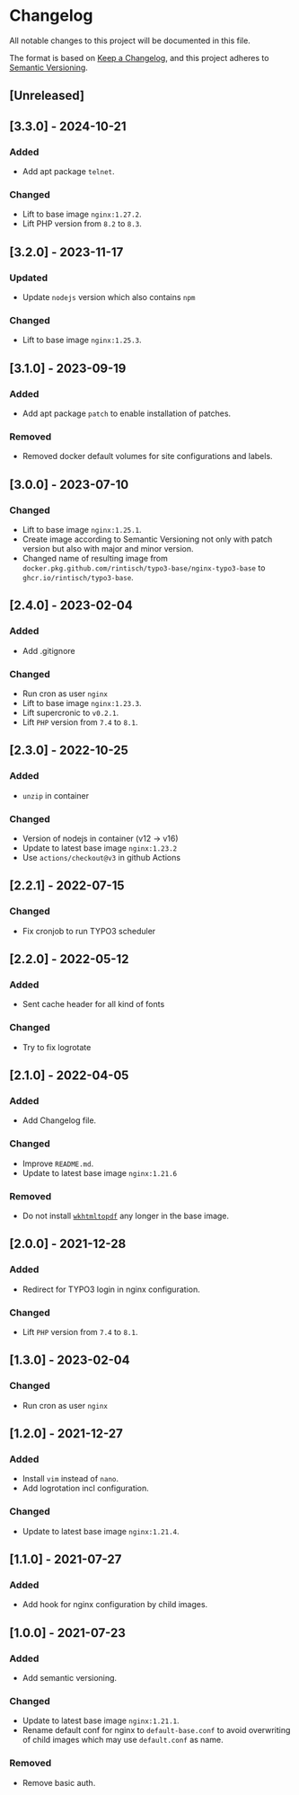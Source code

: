 # Changelog
All notable changes to this project will be documented in this file.

The format is based on [Keep a Changelog](https://keepachangelog.com/en/1.0.0/),
and this project adheres to [Semantic Versioning](https://semver.org/spec/v2.0.0.html).

## [Unreleased]

## [3.3.0] - 2024-10-21
### Added
* Add apt package `telnet`.

### Changed
- Lift to base image `nginx:1.27.2`.
- Lift PHP version from `8.2` to `8.3`.

## [3.2.0] - 2023-11-17
### Updated
* Update `nodejs` version which also contains `npm`

### Changed
- Lift to base image `nginx:1.25.3`.

## [3.1.0] - 2023-09-19
### Added
* Add apt package `patch` to enable installation of patches.

### Removed
* Removed docker default volumes for site configurations and labels.

## [3.0.0] - 2023-07-10
### Changed
- Lift to base image `nginx:1.25.1`.
- Create image according to Semantic Versioning not only with patch version but also with major and minor version.
- Changed name of resulting image from `docker.pkg.github.com/rintisch/typo3-base/nginx-typo3-base` to `ghcr.io/rintisch/typo3-base`.

## [2.4.0] - 2023-02-04
### Added
- Add .gitignore

### Changed
- Run cron as user `nginx`
- Lift to base image `nginx:1.23.3`.
- Lift supercronic to `v0.2.1`.
- Lift `PHP` version from `7.4` to `8.1`.

## [2.3.0] - 2022-10-25
### Added
- `unzip` in container

### Changed
- Version of nodejs in container (v12 -> v16)
- Update to latest base image `nginx:1.23.2`
- Use `actions/checkout@v3` in github Actions

## [2.2.1] - 2022-07-15
### Changed
- Fix cronjob to run TYPO3 scheduler

## [2.2.0] - 2022-05-12
### Added
- Sent cache header for all kind of fonts

### Changed
- Try to fix logrotate

## [2.1.0] - 2022-04-05
### Added
- Add Changelog file.

### Changed
- Improve `README.md`.
- Update to latest base image `nginx:1.21.6`

### Removed
- Do not install [`wkhtmltopdf`](https://github.com/wkhtmltopdf/wkhtmltopdf) any longer in the base image.

## [2.0.0] - 2021-12-28
### Added
- Redirect for TYPO3 login in nginx configuration.

### Changed
- Lift `PHP` version from `7.4` to `8.1`.

## [1.3.0] - 2023-02-04
### Changed
- Run cron as user `nginx`

## [1.2.0] - 2021-12-27
### Added
- Install `vim` instead of `nano`.
- Add logrotation incl configuration.

### Changed
- Update to latest base image `nginx:1.21.4`.

## [1.1.0] - 2021-07-27
### Added
- Add hook for nginx configuration by child images.

## [1.0.0] - 2021-07-23
### Added
- Add semantic versioning.

### Changed
- Update to latest base image `nginx:1.21.1`.
- Rename default conf for nginx to `default-base.conf` to avoid overwriting of child images which may use `default.conf` as name.

### Removed
- Remove basic auth.

